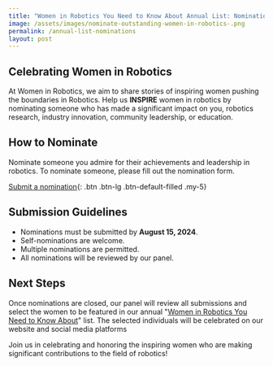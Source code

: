 ```yaml
---
title: "Women in Robotics You Need to Know About Annual List: Nominations"
image: /assets/images/nominate-outstanding-women-in-robotics-.png
permalink: /annual-list-nominations
layout: post
---
```

## Celebrating Women in Robotics

At Women in Robotics, we aim to share stories of inspiring women pushing the boundaries in Robotics.  Help us **INSPIRE** women in robotics by nominating someone who has made a significant impact on you, robotics research, industry innovation, community leadership, or education.

## How to Nominate

Nominate someone you admire for their achievements and leadership in robotics.  To nominate someone, please fill out the nomination form.

[Submit a nomination](/wir-list-nominee){: .btn .btn-lg .btn-default-filled .my-5}

## Submission Guidelines

- Nominations must be submitted by **August 15, 2024**.
- Self-nominations are welcome.
- Multiple nominations are permitted.
- All nominations will be reviewed by our panel.

## Next Steps

Once nominations are closed, our panel will review all submissions and select the women to be featured in our annual "[Women in Robotics You Need to Know About](/annual-list)" list.  The selected individuals will be celebrated on our website and social media platforms

Join us in celebrating and honoring the inspiring women who are making significant contributions to the field of robotics!

